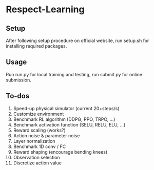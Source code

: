 # Respect-Learning

## Setup
After following setup procedure on official website, run setup.sh for installing required packages.

## Usage
Run run.py for local training and testing, run submit.py for online submission.

## To-dos
1. Speed-up physical simulator (current 20+steps/s)
2. Customize environment
3. Benchmark RL algorithm (DDPG, PPO, TRPO, ...)
4. Benchmark activation function (SELU, RELU, ELU, ...)
5. Reward scaling (works?)
6. Action noise & parameter noise
7. Layer normalization
8. Benchmark 1D conv / FC
9. Reward shaping (encourage bending knees)
10. Observation selection
11. Discretize action value
